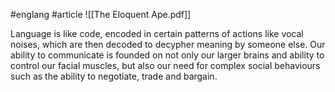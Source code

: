 #englang #article
![[The Eloquent Ape.pdf]]

Language is like code, encoded in certain patterns of actions like vocal noises, which are then decoded to decypher meaning by someone else.
Our ability to communicate is founded on not only our larger brains and ability to control our facial muscles, but also our need for complex social behaviours such as the ability to negotiate, trade and bargain.